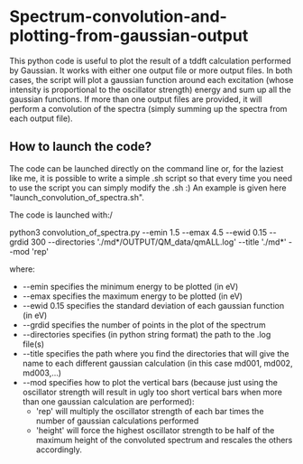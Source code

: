 # Spectrum-convolution-and-plotting-from-gaussian-output

This python code is useful to plot the result of a tddft calculation performed by Gaussian.
It works with either one output file or more output files. In both cases, the script will plot a gaussian function around each excitation (whose intensity is proportional to the oscillator strength) energy and sum up all the gaussian functions.
If more than one output files are provided, it will perform a convolution of the spectra (simply summing up the spectra from each output file).

## How to launch the code?

The code can be launched directly on the command line or, for the laziest like me, it is possible to write a simple .sh script so that every time you need to use the script you can simply modify the .sh :) An example is given here "launch_convolution_of_spectra.sh".

The code is launched with:/

python3 convolution_of_spectra.py --emin 1.5 --emax 4.5 --ewid 0.15 --grdid 300 --directories './md*/OUTPUT/QM_data/qmALL.log' --title './md*' --mod 'rep' 

where:
* --emin specifies the minimum energy to be plotted (in eV)
* --emax specifies the maximum energy to be plotted (in eV)
* --ewid 0.15 specifies the standard deviation of each gaussian function (in eV)
* --grdid specifies the number of points in the plot of the spectrum
* --directories specifies (in python string format) the path to the .log file(s)
* --title specifies the path where you find the directories that will give the name to each different gaussian calculation (in this case md001, md002, md003,...)
* --mod specifies how to plot the vertical bars (because just using the oscillator strength will result in ugly too short vertical bars when more than one gaussian calculation are performed):
  * 'rep' will multiply the oscillator strength of each bar times the number of gaussian calculations performed
  * 'height' will force the highest oscillator strength to be half of the maximum height of the convoluted spectrum and rescales the others accordingly.

